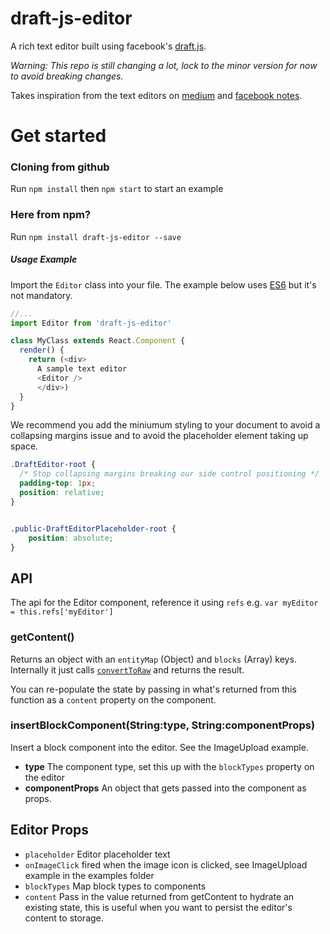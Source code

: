 # draft-js-editor

A rich text editor built using facebook's [draft.js](https://facebook.github.io/draft-js/). 

*Warning: This repo is still changing a lot, lock to the minor version for now to
avoid breaking changes.*

Takes inspiration from the text editors on [medium](http://medium.com) and 
[facebook notes](https://www.facebook.com/notes/).

# Get started

### Cloning from github
Run `npm install` then `npm start` to start an example

### Here from npm?

Run `npm install draft-js-editor --save`


##### Usage Example

Import the `Editor` class into your file. The example below uses [ES6](https://babeljs.io/) but it's not mandatory.

```javascript
//...
import Editor from 'draft-js-editor'

class MyClass extends React.Component {
  render() {
  	return (<div>
  	  A sample text editor
  	  <Editor />
	  </div>)
  }
}
```

We recommend you add the miniumum styling to your document to avoid a collapsing
margins issue and to avoid the placeholder element taking up space.

```css
.DraftEditor-root {
  /* Stop collapsing margins breaking our side control positioning */
  padding-top: 1px;
  position: relative;
}


.public-DraftEditorPlaceholder-root {
	position: absolute;
}
```

## API 

The api for the Editor component, reference it using `refs` 
e.g. `var myEditor = this.refs['myEditor']`

### getContent()
Returns an object with an `entityMap` (Object) and `blocks` (Array) keys. 
Internally it just calls [`convertToRaw`](https://facebook.github.io/draft-js/docs/api-reference-data-conversion.html) and returns the result.

You can re-populate the state by passing in what's returned from this function
as a `content` property on the component.

### insertBlockComponent(String:type, String:componentProps)

Insert a block component into the editor. See the ImageUpload example.

  - **type** The component type, set this up with the `blockTypes` property on
    the editor 
  - **componentProps** An object that gets passed into the component as props.


## Editor Props

  - `placeholder` Editor placeholder text
  - `onImageClick` fired when the image icon is clicked, see ImageUpload example
    in the examples folder
  - `blockTypes` Map block types to components
  - `content` Pass in the value returned from getContent to hydrate an existing
    state, this is useful when you want to persist the editor's content to 
    storage.


